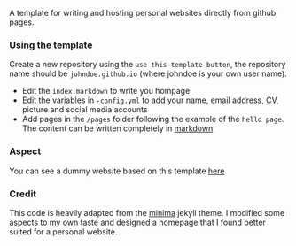 A template for writing and hosting personal websites directly from github pages.

### Using the template
Create a new repository using the `use this template button`, the repository name should be `johndoe.github.io` (where johndoe is your own user name).
- Edit the `index.markdown` to write you hompage
- Edit the variables in `-config.yml` to add your name, email address, CV, picture and social media accounts
- Add pages in the `/pages` folder following the example of the `hello page`. The content can be written completely in [markdown](https://www.markdownguide.org/cheat-sheet/)

### Aspect
You can see a dummy website based on this template [here](https://thibautbenjamin.github.io/site_template/)

### Credit
This code is heavily adapted from the [minima](https://github.com/jekyll/minima) jekyll theme. I modified some aspects to my own taste and designed a homepage that I found better suited for a personal website.
